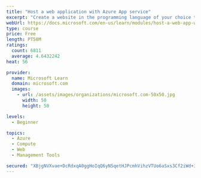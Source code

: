 ```yaml
---
title: "Host a web application with Azure App service"
excerpt: "Create a website in the programming language of your choice through the hosted web app platform in Azure App Service."
webUrl: https://docs.microsoft.com/en-us/learn/modules/host-a-web-app-with-azure-app-service/
type: course
price: Free
length: PT58M
ratings:
  count: 6811
  average: 4.6432242
heat: 56

provider:
  name: Microsoft Learn
  domain: microsoft.com
  images:
    - url: /assets/images/organizations/microsoft.com-50x50.jpg
      width: 50
      height: 50

levels:
  - Beginner

topics:
  - Azure
  - Compute
  - Web
  - Management Tools

secured: "XBjgNVXvae+DcRdxqA0ggHoIqQ6yN5qetHJPcmhVihzVTUo6aSxs3Cf2iWd+3EaWuzUTnPvuklJMs3imR5uRj872vprDz/V6d6fKHBq3XbjlxOyp2B42aYM2k+chfG6Cafc3tnlSZ2wmO2Cfj5/8AtJx1sqSLozPoM1MbUQ4wX1dhqiePDkpPO9hYF4FnwYRIFlzw4h1erUeuXxRl8vKkYNKRLj2qHVCbK390QVsg0Au35WLdEAzDDZknCskeN/LZjkuJlCn5igTPZvxmwcmdBnvCebluQJU7ouyKMoiOftdLLLdoZyAXiqsSMBdmx4z+Z2axd+6KxKLK0QgWicrHMsJTFhuOgHwaPzWIsFnIZVKI/wa4pkJE1h0WflWtlsXK6iNSCKq4/OUdNnX7qGiYvYQRPh21S3Wf3zDUg8a+Xk=;iRmJEj/eSJQn+9qK1T3c8Q=="
---
```


